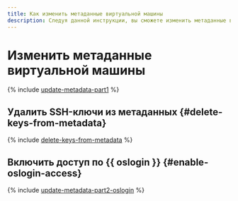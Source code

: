 ```yaml
---
title: Как изменить метаданные виртуальной машины
description: Следуя данной инструкции, вы сможете изменить метаданные виртуальной машины.
---
```


# Изменить метаданные виртуальной машины

{% include [update-metadata-part1](../../../_includes/compute/metadata/update-metadata-part1.md) %}

## Удалить SSH-ключи из метаданных {#delete-keys-from-metadata}

{% include [delete-keys-from-metadata](../../../_includes/compute/delete-keys-from-metadata.md) %}

## Включить доступ по {{ oslogin }} {#enable-oslogin-access}

{% include [update-metadata-part2-oslogin](../../../_includes/compute/metadata/update-metadata-part2-oslogin.md) %}